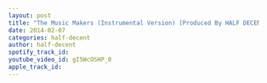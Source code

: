 ```yaml
---
layout: post
title: "The Music Makers (Instrumental Version) [Produced By HALF DECENT]"
date: 2014-02-07
categories: half-decent
author: half-decent
spotify_track_id: 
youtube_video_id: gI5WcOSHP_0
apple_track_id: 
---
```

